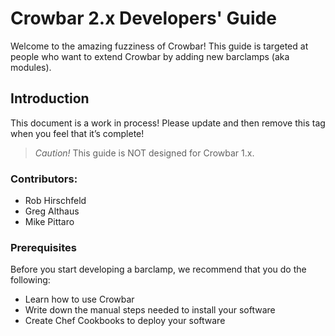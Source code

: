 # Crowbar 2.x Developers' Guide

Welcome to the amazing fuzziness of Crowbar!  This guide is targeted at people who want to extend Crowbar by adding new barclamps (aka modules). 

## Introduction
This document is a work in process!  Please update and then remove this tag when you feel that it’s complete!

> _Caution!_ This guide is NOT designed for Crowbar 1.x.

### Contributors:

* Rob Hirschfeld
* Greg Althaus
* Mike Pittaro

### Prerequisites

Before you start developing a barclamp, we recommend that you do the following:

*	Learn how to use Crowbar
*	Write down the manual steps needed to install your software
*	Create Chef Cookbooks to deploy your software
